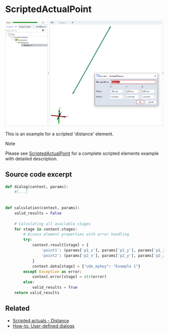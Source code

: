 # ScriptedActualPoint

![Scripted distance element example](distance.png)

This is an example for a scripted 'distance' element.

> [!NOTE]
> Please see [ScriptedActualPoint](https://github.com/ZEISS/zeiss-inspect-app-examples/blob/dev/AppExamples/scripted_actuals/ScriptedActualPoint/doc/Documentation.md) for a complete scripted elements example with detailed description.

## Source code excerpt

```python
def dialog(context, params):
    #[...]


def calculation(context, params):
    valid_results = False

    # Calculating all available stages
    for stage in context.stages:
        # Access element properties with error handling
        try:
            context.result[stage] = {
                'point1': (params['p1_x'], params['p1_y'], params['p1_z']),
                'point2': (params['p2_x'], params['p2_y'], params['p2_z'])
            }
            context.data[stage] = {"ude_mykey": "Example 1"}
        except Exception as error:
            context.error[stage] = str(error)
        else:
            valid_results = True
    return valid_results
```

## Related

* [Scripted actuals - Distance](https://zeissiqs.github.io/zeiss-inspect-addon-api/2025/python_api/scripted_elements_api.md#distance)
* [How-to: User-defined dialogs](https://zeissiqs.github.io/zeiss-inspect-addon-api/2025/howtos/python_api_introduction/user_defined_dialogs.md)

